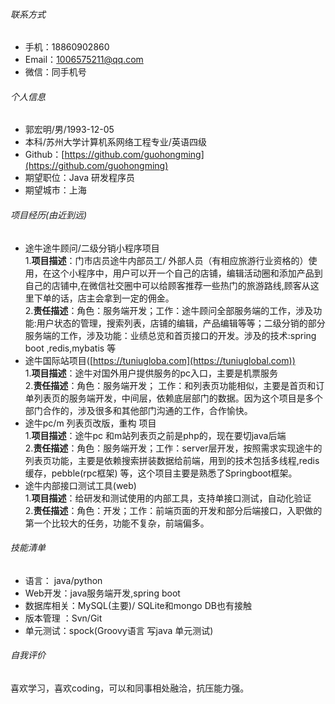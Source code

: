 ###### 联系方式

- 手机：18860902860
- Email：1006575211@qq.com
- 微信：同手机号

###### 个人信息

 - 郭宏明/男/1993-12-05
 - 本科/苏州大学计算机系网络工程专业/英语四级
 - Github：[https://github.com/guohongming](https://github.com/guohongming)
 - 期望职位：Java 研发程序员
 - 期望城市：上海
 

###### 项目经历(由近到远)

*  途牛途牛顾问/二级分销小程序项目  
		1.**项目描述**：门市店员途牛内部员工/ 外部人员（有相应旅游行业资格的）使用，在这个小程序中，用户可以开一个自己的店铺，编辑活动圈和添加产品到自己的店铺中,在微信社交圈中可以给顾客推荐一些热门的旅游路线,顾客从这里下单的话，店主会拿到一定的佣金。  
		2.**责任描述**：角色：服务端开发；工作：途牛顾问全部服务端的工作，涉及功能:用户状态的管理，搜索列表，店铺的编辑，产品编辑等等；二级分销的部分服务端的工作，涉及功能：业绩总览和首页接口的开发。涉及的技术:spring boot ,redis,mybatis 等  
*  途牛国际站项目([https://tuniugloba.com](https://tuniuglobal.com))  
		1.**项目描述**：途牛对国外用户提供服务的pc入口，主要是机票服务  
		2.**责任描述**：角色：服务端开发； 工作：和列表页功能相似，主要是首页和订单列表页的服务端开发，中间层，依赖底层部门的数据。因为这个项目是多个部门合作的，涉及很多和其他部门沟通的工作，合作愉快。
 * 途牛pc/m 列表页改版，重构 项目  
 		1.**项目描述**：途牛pc 和m站列表页之前是php的，现在要切java后端   
		2.**责任描述**：角色：服务端开发；工作：server层开发，按照需求实现途牛的列表页功能，主要是依赖搜索拼装数据给前端，用到的技术包括多线程,redis缓存，pebble(rpc框架) 等，这个项目主要是熟悉了Springboot框架。  
* 途牛内部接口测试工具(web)  
 		1.**项目描述**：给研发和测试使用的内部工具，支持单接口测试，自动化验证   
		2.**责任描述**：角色：开发；工作：前端页面的开发和部分后端接口，入职做的第一个比较大的任务，功能不复杂，前端偏多。  
		

###### 技能清单

- 语言： java/python
- Web开发：java服务端开发,spring boot
- 数据库相关：MySQL(主要)/   SQLite和mongo DB也有接触
- 版本管理 ：Svn/Git
- 单元测试：spock(Groovy语言 写java 单元测试)

###### 自我评价

喜欢学习，喜欢coding，可以和同事相处融洽，抗压能力强。

